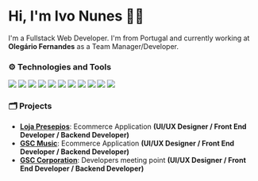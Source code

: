 # Hi, I'm Ivo Nunes 👋🏻

I'm a Fullstack Web Developer. I'm from Portugal and currently working at **Olegário Fernandes** as a Team Manager/Developer.

### :gear: Technologies and Tools

![](https://img.shields.io/badge/OS-Windows-informational?style=flat&logo=Windows&logoColor=white&color=0078D6) ![](https://img.shields.io/badge/OS-MacOS-informational?style=flat&logo=APPLE&logoColor=white&color=0078D6) ![](https://img.shields.io/badge/OS-Linux-informational?style=flat&logo=Linux&logoColor=white&color=0078D6)  ![](https://img.shields.io/badge/Editor-Visual_Studio_Code-informational?style=flat&logo=visual-studio-code&logoColor=white&color=007ACC) ![](https://img.shields.io/badge/Tool-Adobe_Photoshop-informational?style=flat&logo=adobe-photoshop&logoColor=white&color=31A8FF) ![](https://img.shields.io/badge/Code-JavaScript-informational?style=flat&logo=javascript&logoColor=white&color=F7DF1E) ![](https://img.shields.io/badge/Code-Apex-informational?style=flat&logo=salesforce&logoColor=white&color=00a1e0)   ![](https://img.shields.io/badge/Code-Python-informational?style=flat&logo=python&logoColor=white&color=3776AB) ![](https://img.shields.io/badge/Database-Oracle-informational?style=flat&logo=oracle&logoColor=white&color=F80000) ![](https://img.shields.io/badge/Database-MySQL-informational?style=flat&logo=mysql&logoColor=white&color=4479A1) ![](https://img.shields.io/badge/Database-MongoDB-informational?style=flat&logo=mongodb&logoColor=white&color=47A248) 

### :card_index_dividers: Projects

- **[Loja Presepios](https://github.com/inunes1904/LojaPresepios)**: Ecommerce Application  **(UI/UX Designer / Front End Developer / Backend Developer)**
- **[GSC Music](https://github.com/inunes1904/gscmusic)**: Ecommerce Application **(UI/UX Designer / Front End Developer / Backend Developer)**
- **[GSC Corporation](https://github.com/inunes1904/gscteam)**: Developers meeting point **(UI/UX Designer / Front End Developer / Backend Developer)**
